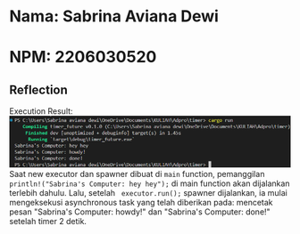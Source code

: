# Nama: Sabrina Aviana Dewi
# NPM: 2206030520

## Reflection
Execution Result:
![alt text](assets/image.png)
Saat new executor dan spawner dibuat di `main` function, pemanggilan `println!("Sabrina's Computer: hey hey");` di main function akan dijalankan terlebih dahulu. Lalu, setelah ` executor.run();` spawner dijalankan, ia mulai mengeksekusi asynchronous task yang telah diberikan pada: mencetak pesan "Sabrina's Computer: howdy!" dan "Sabrina's Computer: done!" setelah timer 2 detik.